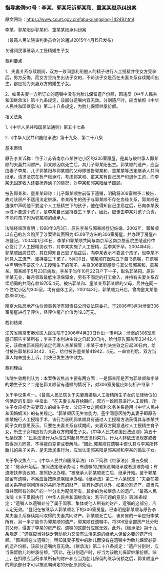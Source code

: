 ### 指导案例50号：李某、郭某阳诉郭某和、童某某继承纠纷案
原文网址：https://www.court.gov.cn/fabu-xiangqing-14248.html

李某、郭某阳诉郭某和、童某某继承纠纷案

（最高人民法院审判委员会讨论通过2015年4月15日发布）

关键词民事继承人工授精婚生子女

裁判要点

1．夫妻关系存续期间，双方一致同意利用他人的精子进行人工授精并使女方受孕后，男方反悔，而女方坚持生出该子女的，不论该子女是否在夫妻关系存续期间出生，都应视为夫妻双方的婚生子女。

2．如果夫妻一方所订立的遗嘱中没有为胎儿保留遗产份额，因违反《中华人民共和国继承法》第十九条规定，该部分遗嘱内容无效。分割遗产时，应当依照《中华人民共和国继承法》第二十八条规定，为胎儿保留继承份额。

相关法条

1.《中华人民共和国民法通则》第五十七条

2.《中华人民共和国继承法》第十九条、第二十八条

基本案情

原告李某诉称：位于江苏省南京市某住宅小区的306室房屋，是其与被继承人郭某顺的夫妻共同财产。郭某顺因病死亡后，其儿子郭某阳出生。郭某顺的遗产，应当由妻子李某、儿子郭某阳与郭某顺的父母即被告郭某和、童某某等法定继承人共同继承。请求法院在析产继承时，考虑郭某和、童某某有自己房产和退休工资，而李某无固定收入还要抚养幼子的情况，对李某和郭某阳给予照顾。

被告郭某和、童某某辩称：儿子郭某顺生前留下遗嘱，明确将306室赠予二被告，故对该房产不适用法定继承。李某所生的孩子与郭某顺不存在血缘关系，郭某顺在遗嘱中声明他不要这个人工授精生下的孩子，他在得知自己患癌症后，已向李某表示过不要这个孩子，是李某自己坚持要生下孩子。因此，应该由李某对孩子负责，不能将孩子列为郭某顺的继承人。

法院经审理查明：1998年3月3日，原告李某与郭某顺登记结婚。2002年，郭某顺以自己的名义购买了涉案建筑面积为45.08平方米的306室房屋，并办理了房屋产权登记。2004年1月30日，李某和郭某顺共同与南京军区南京总医院生殖遗传中心签订了人工授精协议书，对李某实施了人工授精，后李某怀孕。2004年4月，郭某顺因病住院，其在得知自己患了癌症后，向李某表示不要这个孩子，但李某不同意人工流产，坚持要生下孩子。5月20日，郭某顺在医院立下自书遗嘱，在遗嘱中声明他不要这个人工授精生下的孩子，并将306室房屋赠与其父母郭某和、童某某。郭某顺于5月23日病故。李某于当年10月22日产下一子，取名郭某阳。原告李某无业，每月领取最低生活保障金，另有不固定的打工收入，并持有夫妻关系存续期间的共同存款18705.4元。被告郭某和、童某某系郭某顺的父母，居住在同一个住宅小区的305室，均有退休工资。2001年3月，郭某顺为开店，曾向童某某借款8500元。

南京大陆房地产估价师事务所有限责任公司受法院委托，于2006年3月对涉案306室房屋进行了评估，经评估房产价值为19.3万元。

裁判结果

江苏省南京市秦淮区人民法院于2006年4月20日作出一审判决：涉案的306室房屋归原告李某所有；李某于本判决生效之日起30日内，给付原告郭某阳33442.4元，该款由郭某阳的法定代理人李某保管；李某于本判决生效之日起30日内，给付被告郭某和33442．4元、给付被告童某某41942．4元。一审宣判后，双方当事人均未提出上诉，判决已发生法律效力。

裁判理由

法院生效裁判认为：本案争议焦点主要有两方面：一是郭某阳是否为郭某顺和李某的婚生子女？二是在郭某顺留有遗嘱的情况下，对306室房屋应如何析产继承？

关于争议焦点一。《最高人民法院关于夫妻离婚后人工授精所生子女的法律地位如何确定的复函》中指出："在夫妻关系存续期间，双方一致同意进行人工授精，所生子女应视为夫妻双方的婚生子女，父母子女之间权利义务关系适用《中华人民共和国婚姻法》的有关规定。"郭某顺因无生育能力，签字同意医院为其妻子即原告李某施行人工授精手术，该行为表明郭某顺具有通过人工授精方法获得其与李某共同子女的意思表示。只要在夫妻关系存续期间，夫妻双方同意通过人工授精生育子女，所生子女均应视为夫妻双方的婚生子女。《中华人民共和国民法通则》第五十七条规定："民事法律行为从成立时起具有法律约束力。行为人非依法律规定或者取得对方同意，不得擅自变更或者解除。"因此,郭某顺在遗嘱中否认其与李某所怀胎儿的亲子关系，是无效民事行为，应当认定郭某阳是郭某顺和李某的婚生子女。

关于争议焦点二。《中华人民共和国继承法》（以下简称《继承法》）第五条规定："继承开始后，按照法定继承办理；有遗嘱的,按照遗嘱继承或者遗赠办理；有遗赠扶养协议的，按照协议办理。"被继承人郭某顺死亡后，继承开始。鉴于郭某顺留有遗嘱，本案应当按照遗嘱继承办理。《继承法》第二十六条规定："夫妻在婚姻关系存续期间所得的共同所有的财产，除有约定的以外，如果分割遗产，应当先将共同所有的财产的一半分出为配偶所有，其余的为被继承人的遗产。"最高人民法院《关于贯彻执行〈中华人民共和国继承法〉若干问题的意见》第38条规定："遗嘱人以遗嘱处分了属于国家、集体或他人所有的财产，遗嘱的这部分，应认定无效。"登记在被继承人郭某顺名下的306室房屋，已查明是郭某顺与原告李某夫妻关系存续期间取得的夫妻共同财产。郭某顺死亡后，该房屋的一半应归李某所有，另一半才能作为郭某顺的遗产。郭某顺在遗嘱中，将306室全部房产处分归其父母，侵害了李某的房产权，遗嘱的这部分应属无效。此外，《继承法》第十九条规定："遗嘱应当对缺乏劳动能力又没有生活来源的继承人保留必要的遗产份额。"郭某顺在立遗嘱时，明知其妻子腹中的胎儿而没有在遗嘱中为胎儿保留必要的遗产份额，该部分遗嘱内容无效。《继承法》第二十八条规定："遗产分割时，应当保留胎儿的继承份额。"因此，在分割遗产时，应当为该胎儿保留继承份额。综上，在扣除应当归李某所有的财产和应当为胎儿保留的继承份额之后，郭某顺遗产的剩余部分才可以按遗嘱确定的分配原则处理。
